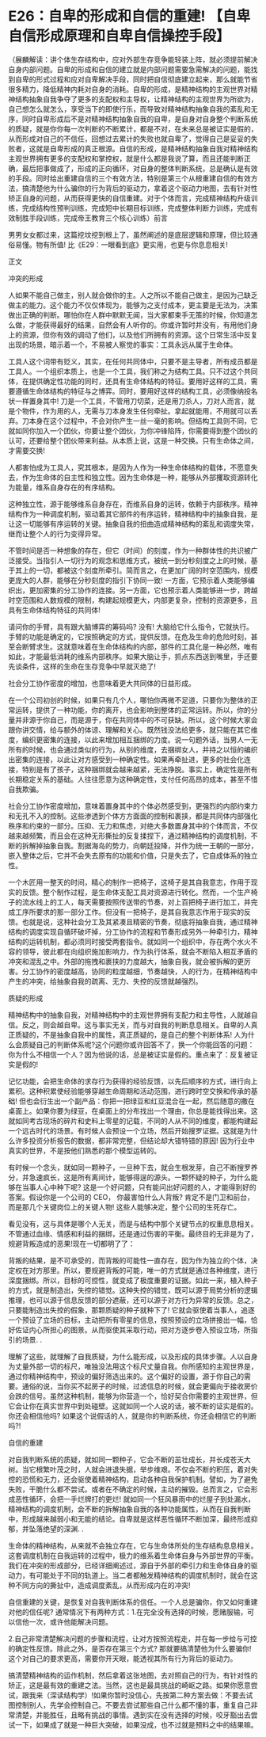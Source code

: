 # E26：自卑的形成和自信的重建! 【自卑自信形成原理和自卑自信操控手段】

（展麟解读：讲个体生存结构中，应对外部生存竞争能轻装上阵，就必须提前解决自身内部问题。自卑的形成和自信的建立就是内部问题需要急需解决的问题，能找到自卑的形式过程和应对自卑解决手段，同时把自信彻底建立起来，那么就能节省很多精力，降低精神内耗对自身的消耗。自卑的形成，是精神结构的主观世界对精神结构抽象自我争夺了更多的支配权和主导权，让精神结构的主观世界为所欲为，自己想怎么就怎么，享受当下的即使行乐，而导致对精神结构抽象自我的紊乱和无序，同时自卑形成后不是对精神结构抽象自我的自卑，是自身对自身整个判断系统的质疑，就是你你每一次判断的不断累计，都是不对，在未来总是被证实是假的，从而形成对自己的不信任，回想过去累计的失败也就自卑了，觉得自己是妥妥的失败者，这就是自卑形成的真正根源。自信的形成，是精神结构抽象自我对精神结构主观世界拥有更多的支配权和掌控权，就是什么都是我说了算，而且还能判断正确，最后把事做成了，形成的正向循环，对自身的整体判断系统，总是确认是有效的手段。同时给出重建自信的三个有效方法，特别是第三个从根重建自信的有效方法，搞清楚他为什么骗你的行为背后的驱动力，拿着这个驱动力地图，去有针对性矫正自身的问题，从而获得更快的自信重建。对于个体而言，完成精神结构升级训练，完成结构性预判训练，完成短中长期目标训练，完成整体判断力训练，完成有效制胜手段训练，完成帝王教育三个核心训练）前言

男男女女都过来，这篇挖坟挖到根上了，虽然阐述的是底层逻辑和原理，但比较通俗易懂。物有所值! 比《E29：一眼看到底》更实用，也更与你息息相关!

正文

冲突的形成

人如果不能自己做主，别人就会做你的主。人之所以不能自己做主，是因为己缺乏做主的能力。这个能力不仅仅体现为，能够为之支付成本，更主要是无法为，决策做出正确的判断。哪怕你在人群中默默无闻，当大家都束手无策的时候，你知道怎么做，才能获得最好的结果，自然会有人听你的。你或许暂时并没有，有用他们身上的资源，但你有效的调动了他们，以及他们所拥有的资源。这个日常生活中反复出现的场景，暗示着一个，不易被人察觉的事实：工具永远从属于生命体。

工具人这个词带有贬义，其实，在任何共同体中，只要不是主导者，所有成员都是工具人。一个组织本质上，也是一个工具，我们称之为结构工具。只不过这个共同体，在提供确定性功能的同时，还具有生命体结构的特征。要用好这样的工具，需要遵循生命体结构的特征与之博弈。同时，要用好这样的结构工具，必须像纳投名状一样置身其中! 刀是一个工具，不管用刀切菜，还是用刀杀人，刀对人而言，就是个物件，作为用的人，无需与刀本身发生任何牵扯。拿起就能用，不用就可以丢弃。刀本身在这个过程中，不会对你产生一丝一毫的影响。但结构工具则不同，它就如同你加入一个团伙，你要让整个团伙，为你冲锋陷阵，你需要得到整个团伙的认可，还要给整个团伙带来利益。从本质上说，这是一种交换。只有生命体之间，才需要交换!

人都害怕成为工具人，究其根本，是因为人作为一种生命体结构的载体，不愿意失去，作为生命体的自主性和独立性。因为生命体是一种，能够从外部攫取资源转化为能量，维系自身存在的有序结构。

这种独立性，源于能够维系自身存在，而维系自身的运转，依赖于内部秩序。精神结构作为一种调度机制，驱动着其它部件的有序运转，精神结构中的抽象自我，是让这一切能够有序运转的关键。抽象自我的扭曲造成精神结构的紊乱和调度失常，继而让整个人的行为变得异常。

不管时间是否一种想象的存在，但它（时间）的刻度，作为一种群体性的共识被广泛接受。当指引人一切行为的观念和思维方式，被统一到分秒刻度之上的时候，基于其上的一切，都被这个刻度所牵引。简而言之，在更加广阔的时空范围内，规模更庞大的人群，能够在分秒刻度的指引下协同一致! 一方面，它预示着人类能够编织出，更加密集的分工协作的连接。另一方面，它也预示着人类能够进一步，跨越时空范围和人数规模的限制，构建起规模更大，内部更复杂，控制的资源更多，且具有生命体结构特征的共同体!

请问你的手臂，具有跟大脑博弈的筹码吗? 没有! 大脑给它什么指令，它就执行。手臂的功能是确定的，它按照确定的方式，提供反馈。在危及生命的危险时刻，甚至会断臂求生。这就意味着在生命体结构的内部，部件的工具化是一种必然，唯有如此，才能最低消耗的维系内部秩序。如果大脑让手，抓点东西送到嘴里，手还要先谈条件，这样的生命在生存竞争中早就灭绝了!

社会分工协作密度的增加，也意味着更大共同体的日益形成。

在一个公司初创的时候，如果只有几个人，哪怕你再微不足道，只要你为整体的正常运转，提供了一种功能，你的离开，也会影响到整体的正常运转。所以，你的分量并非源于你自己，而是源于，你在共同体中的不可获缺。所以，这个时候大家会跟你讲交情，给与额外的体谅、理解和关心。既然钱没法给更多，就只能在其它维度，编织更密集的连接，以此来增加相互捆绑的力度。说一句题外话，当男人一无所有的时候，也会通过类似的行为，从别的维度，去捆绑女人，并持之以恒的编织出密集的连接，以此让对方感受到一种确定性。如果再牵扯进，更多的社会化连接，特别是有了孩子，这种捆绑就会越来越紧，无法挣脱。事实上，确定性是所有长期稳定关系的基础。人往往愿意为这种确定性，支付任何高昂的成本，甚至不惜自我欺骗。

社会分工协作密度增加，意味着置身其中的个体必然感受到，更强烈的内部约束力和无孔不入的控制。这些渗透到个体方方面面的控制和裹挟，都是共同体内部强化秩序和约束的一部分。压抑、无力和焦虑，对绝大多数置身其中的个体而言，不仅越来越频繁，而且会在这种无形撕扯的反复揉捏下，通过精神结构的调度机制，不断的拆解掉抽象自我。割据海岛的势力，向朝廷投降，并作为统一王朝的一部分，嵌入整体之后，它并不会失去原有的功能和价值，只是失去了，它自成体系的独立性。

一个木匠用一整天的时间，精心的制作一把椅子，这椅子是其自我意志，作用于现实的反馈。整个制作过程，是生命体支配工具对资源进行转化。然而，一个生产椅子的流水线上的工人，每天需要按照传送带的节奏，对上百把椅子进行加工，并完成工序所要求的那一部分工作。但没有一把椅子，是其自我意志作用于现实的反馈。也就是说，这种社会分工及其紧凑且精密的节奏，彻底将抽象自我，通过精神结构的调度实现自循环破坏掉，分工协作的流程和节奏形成另外一种牵引力，精神结构的运转机制，都必须同时接受两套指令。就如同一个组织中，存在两个水火不容的领导，彼此都在向组织施加影响力，作为执行体系，就会不断陷入相互矛盾的冲突和混乱之中。外部的拖拽和裹挟的力度越大，抽象自我，就会被拆解的更厉害。分工协作的密度越高，协同的粒度越细，节奏越快，人的行为，在精神结构中产生的冲突，给抽象自我的疏离、无力、失控的反馈就越强烈。

质疑的形成

精神结构中的抽象自我，对精神结构中的主观世界拥有支配力和主导性，人就越自信。反之，则会越自卑。这与事实无关，而与对自我的判断息息相关。自卑的人真正质疑的，不是抽象自我中的属性，真正质疑的，是自己的整个判断体系! 人为什么会质疑自己的判断体系呢?这个问题你或许回答不了，换一个你能回答的问题：你为什么不相信一个人？因为他说的话，总是被证实是假的。重点来了：反复被证实是假的!

记忆功能，会把生命体的求存行为获得的经验反馈，以先后顺序的方式，进行向上累积。这种积累使经验能够穿越生命周期和活动范围，进行跨时空交换和传承的基础! 但也会衍生出一个副产品：你把一把绿豆和红豆混合在一起，然后随意的撒在桌面上。如果你要为绿豆，在桌面上的分布找出一个理由，你总是能找得出来。这就如同考古现场的碎片和史料上零星的记载，不同的人从不同的维度，都能构建起一个远古时代的场景。有时候人会预设一个立场，然后开始搜罗证据。这就是为什么许多投资分析报告的数据，都非常完整，但结论却大错特错的原因! 因为行业中真实的世界，不是按他们熟悉的那个模型运转的。

有时候一个念头，就如同一颗种子，一旦种下去，就会生根发芽，自己不断搜罗养分，并急速疯长，这是所有离间计，能够得逞的源头。一颗怀疑的种子，为什么能够在当事人心中种下呢? 这是一个好问题，只有能问出好问题的人，才能得到好的答案。假设你是一个公司的 CEO， 你最害怕什么人背叛? 肯定不是门卫和前台，而是那几个关键岗位上的关键人物! 这些人能够决定，整个公司的生死存亡。

看见没有，这与具体是哪个人无关，而是与结构中那个关键节点的权重息息相关。不管通过血缘、情感和利益的捆绑，还是通过伤害的平衡。最终目的无非是为了，规避背叛造成的恶果!现在一切都明了了：

背叛的结果，是不可承受的，而背叛的可能性一直存在，因为作为独立的个体，决定权在对方那里。所以，要规避背叛的可能，唯一的方式就是通过各种维度，进行深度捆绑。所以，目标的可控性，就变成了极度重要的证据。如此一来，植入种子的方式，就是制造出，失控的错觉。这种失控的错觉，既可以源于局势分析的逻辑推理，也可以源于信息反馈的部分遮蔽，还可以源于对方行为异常的反馈。总之，只要能制造出失控的假象，那颗质疑的种子就种下了! 它就会驱使着当事人，追逐一个预设了立场的目标，主动把所有零星的信息，按照预设的立场拼接出一幅，恰好佐证内心所担心的图景。从而驱使其采取行动，把对方逐步卷入预设立场，所指引的场景. .

理解了这些，就理解了自我质疑，为什么能形成，以及形成的具体步骤。人以自身为丈量外部一切的标尺，唯独没法用这个标尺丈量自我。你所感知的主观世界是，通过你精神结构中，预设的偏好筛选出来的。这个偏好的设置，源于你自己的需要。通俗的说，当你买不起房子的时候，过滤信息的时候，就会更偏向于接收房价会跌的信号。虽然这种机制，能够为你营造一个，恰好契合你需要的主观世界，但它会让你在真实世界中到处碰壁。这就如同一个人说的话，被不断的证实是假的。你还会相信他吗? 如果这个说假话的人，就是你的判断系统，你还会相信它的判断吗?!

自信的重建

对自我判断系统的质疑，就如同一颗种子，它会不断的茁壮成长，并长成苍天大树。当它根繁叶茂之时，人就会进退失据，举步维艰。不仅会不断的积压，着对失控的恐慌和无力，还会驱使着精神结构，启动各种自我保护机制。譬如，为了避免失败，干脆什么都不尝试。或者在不确定的时候，主动的摧毁。总而言之，它会形成恶性循环，会把一手烂牌打的更烂! 就如同一个狂风暴雨中的烂屋子到处漏水，精神结构的调度机制，会不断的拆解抽象自我的各种功能属性，从而在自我判断中，形成越来越弱小和无能的结论。自卑就是这样恶性循环不断加深，最终形成抑郁，并坠落绝望的深渊. .

生命体的精神结构，从来就不会独立存在，它与生命体所处的生存结构息息相关。这套调度机制在自我运转的过程中，极力的维系着生命体自身与外部世界的平衡。我们在冲突的形成部分，已经详细阐述过，源自于外部的牵引力和生命体自身的驱动力，有可能处于不同的轨道上。当二者都触发精神结构的调度机制时，就会在这种不同方向的撕扯中，造成调度紊乱，从而形成内在的冲突!

自信重建的关键，是恢复对自我判断体系的信任。一个人总是骗你，你又如何重建对他的信任呢? 通常情况下有两种方式：1.在完全没有选择的时候，愿赌服输，可以信他一次，或许他能解决问题。

2.自己非常清楚解决问题的步骤和流程，让对方按照流程走，并在每一步给与可控的确定性反馈。除此之外，是否存在第三个方式? 那就要搞清楚他为什么要骗你! 这个对自己的要求更高，需要你开天眼，能透视其所有行为背后的驱动力。

搞清楚精神结构的运作机制，然后拿着这张地图，去对照自己的行为，有针对性的矫正，这是最有效的重建之法。当然，这也是最具挑战的崎岖之路。如果你愿意尝试，跟我来（深读结构学）!如果你暂时没信心，先按第二种方案去做：不要去试图控制别人，先学会控制自己。不要去尝试那些自己什么都不懂的事，重复自己非常清楚，并能胜任，且略有挑战的事情。遇到实在没有选择的时候，咬牙豁出去尝试一下，如果成了就是一种巨大突破，如果没成，也不过就是预料之中的结果嘛。